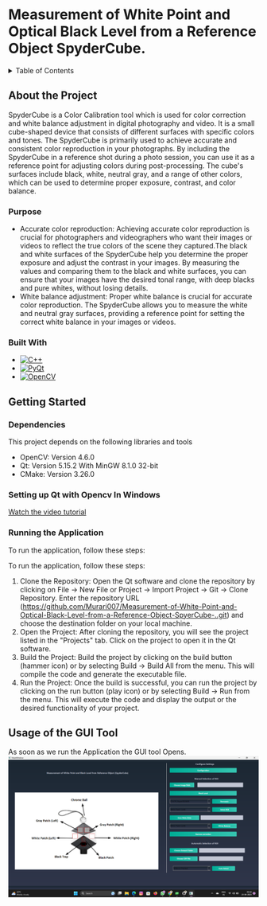 
# Measurement of White Point and Optical Black Level from a Reference Object SpyderCube.

<!-- TABLE OF CONTENTS -->
<details>
  <summary>Table of Contents</summary>
  <ol>
    <li>
      <a href="#about-the-project">About The Project</a>
      <ul>
        <li><a href="#purpose">Purpose</a></li>
        <li><a href="#built-with">Built With</a></li>
      </ul>
    </li>
    <li>
      <a href="#getting-started">Getting Started</a>
      <ul>
        <li><a href="#dependencies">Dependencies</a></li>
        <li><a href="#setting-up-Qt-with-Opencv-in-Windows">Setting up Qt with Opencv in Windows</a></li>
        <li><a href="#running-the-application">Running the Application</a></li>
      </ul>
    </li>
    <li><a href="#usage-of-GUI-Tool">Usage of the GUI Tool</a></li>
    <li><a href="#roadmap">Roadmap</a></li>
    <li><a href="#contributing">Contributing</a></li>
    <li><a href="#license">License</a></li>
    <li><a href="#contact">Contact</a></li>
    <li><a href="#acknowledgments">Acknowledgments</a></li>
  </ol>
</details>

## About the Project

SpyderCube is a Color Calibration tool which is used for color correction and white balance adjustment in digital photography and video. 
It is a small cube-shaped device that consists of different surfaces with specific colors and tones. The SpyderCube is primarily used to 
achieve accurate and consistent color reproduction in your photographs. By including the SpyderCube in a reference shot during a photo session, 
you can use it as a reference point for adjusting colors during post-processing. The cube's surfaces include black, white, neutral gray, and a range of other colors, 
which can be used to determine proper exposure, contrast, and color balance.

### Purpose

* Accurate color reproduction:
Achieving accurate color reproduction is crucial for photographers and videographers who want their images or
videos to reflect the true colors of the scene they captured.The black and white surfaces of the SpyderCube help you determine the proper exposure and 
adjust the contrast in your images. By measuring the values and comparing them to the black and white surfaces, you can ensure that your images have the desired tonal range, with deep blacks and pure whites, without losing details. <br>
* White balance adjustment: 
Proper white balance is crucial for accurate color reproduction. The SpyderCube allows you to measure the white 
and neutral gray surfaces, providing a reference point for setting the correct white balance in your images or videos. <br>

### Built With

* [![C++](https://img.shields.io/badge/C++-00599C?style=for-the-badge&logo=c%2B%2B&logoColor=white)](https://en.cppreference.com/)
* [![PyQt](https://img.shields.io/badge/PyQt-41CD52?style=for-the-badge&logo=python&logoColor=white)](https://riverbankcomputing.com/software/pyqt/)
* [![OpenCV](https://img.shields.io/badge/OpenCV-5C3EE8?style=for-the-badge&logo=opencv&logoColor=white)](https://opencv.org/)

<!-- GETTING STARTED -->
## Getting Started

### Dependencies

This project depends on the following libraries and tools

* OpenCV: Version 4.6.0
* Qt: Version 5.15.2 With MinGW 8.1.0 32-bit
* CMake: Version 3.26.0

### Setting up Qt with Opencv In Windows

[Watch the video tutorial](https://www.youtube.com/watch?v=0KNh_7fUqrM)

### Running the Application

To run the application, follow these steps:

To run the application, follow these steps:

1. Clone the Repository: Open the Qt software and clone the repository by clicking on File -> New File or Project -> Import Project -> Git -> Clone Repository. Enter the repository URL (https://github.com/Murari007/Measurement-of-White-Point-and-Optical-Black-Level-from-a-Reference-Object-SpyerCube-..git) and choose the destination folder on your local machine.<br>
2. Open the Project: After cloning the repository, you will see the project listed in the "Projects" tab. Click on the project to open it in the Qt software.<br>
3. Build the Project: Build the project by clicking on the build button (hammer icon) or by selecting Build -> Build All from the menu. This will compile the code and generate the executable file.<br>
4. Run the Project: Once the build is successful, you can run the project by clicking on the run button (play icon) or by selecting Build -> Run from the menu. This will execute the code and display the output or the desired functionality of your project.<br>

## Usage of the GUI Tool

As soon as we run the Application the GUI tool Opens.
![GUI TOOL](images/guitool.png)

